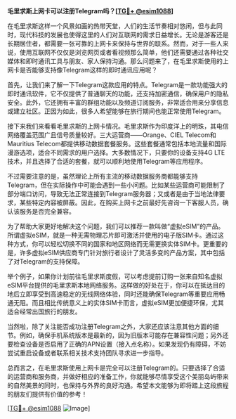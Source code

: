 **毛里求斯上网卡可以注册Telegram吗？[[TG💪+ @esim1088](https://t.me/s/esim1088)]**

在毛里求斯这样一个风景如画的热带天堂，人们的生活节奏相对悠闲，但与此同时，现代科技的发展也使得这里的人们对互联网的需求日益增长。无论是游客还是长期居住者，都需要一张可靠的上网卡来保持与世界的联系。然而，对于一些人来说，使用互联网不仅仅是浏览网页或者看视频那么简单，他们还需要通过各种社交媒体和即时通讯工具与朋友、家人保持沟通。那么问题来了，在毛里求斯使用的上网卡是否能够支持像Telegram这样的即时通讯应用呢？

首先，让我们来了解一下Telegram这款应用的特点。Telegram是一款功能强大的即时通讯软件，它不仅提供了普通聊天的功能，还支持加密通信，确保用户的隐私安全。此外，它还拥有丰富的群组功能以及频道订阅服务，非常适合用来分享信息或建立社区。正因为如此，很多人希望能够在旅行期间也能正常使用Telegram。

接下来我们来看看毛里求斯的上网卡情况。毛里求斯作为印度洋上的明珠，其电信网络覆盖范围广且信号质量较好。三大运营商——Orange、CIEL Telecom和Mauritius Telecom都提供移动数据套餐服务。这些套餐通常包括本地流量和国际漫游选项，适合不同需求的用户选择。大多数情况下，只要你的设备支持4G LTE技术，并且选择了合适的套餐，就可以顺利地使用Telegram等应用程序。

不过需要注意的是，虽然理论上所有主流的移动数据服务商都能够支持Telegram，但在实际操作中可能会遇到一些小问题。比如某些运营商可能限制了部分端口访问，导致无法正常连接到Telegram服务器；又或者是由于当地法律要求，某些特定内容被屏蔽。因此，在购买上网卡之前最好先咨询一下客服人员，确认该服务是否完全兼容。

为了帮助大家更好地解决这个问题，我们可以推荐一款叫做“虚拟eSIM”的产品。所谓虚拟eSIM，就是一种无需物理芯片即可激活并使用的电子版SIM卡。通过这种方式，你可以轻松切换不同的国家和地区网络而无需更换实体SIM卡。更重要的是，许多虚拟eSIM供应商专门针对旅行者设计了灵活多变的产品方案，其中包括了对Telegram的支持保障。

举个例子，如果你计划前往毛里求斯度假，可以考虑提前订购一张来自知名虚拟eSIM平台提供的毛里求斯本地网络服务。这样做的好处在于，你可以在抵达目的地后立即享受到高速稳定的无线网络体验，同时还能确保Telegram等重要应用畅通无阻。而且相比传统意义上的实体SIM卡而言，虚拟eSIM更加便捷环保，尤其适合经常出国旅行的朋友。

当然啦，除了关注能否成功注册Telegram之外，大家还应该注意其他方面的细节。例如，确保手机系统版本是最新的，因为旧版本可能存在兼容性问题；另外还要检查设备是否启用了正确的APN设置（接入点名称）。如果发现仍有障碍，不妨尝试重启设备或者联系相关技术支持团队寻求进一步指导。

总而言之，在毛里求斯使用上网卡是完全可以注册Telegram的。只要选择了合适的运营商和服务商，并做好相应的准备工作，你就能够尽情享受这个美丽岛屿带来的自然美景的同时，也保持与外界的良好沟通。希望本文能够为即将踏上这段旅程的朋友们提供有价值的参考！

[[TG💪+ @esim1088](https://t.me/s/esim1088) ![Image](https://i.postimg.cc/4NQfJmqS/Snipaste-2025-05-13-00-14-12.png)]
